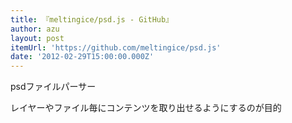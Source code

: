 ```yaml
---
title: 『meltingice/psd.js - GitHub』
author: azu
layout: post
itemUrl: 'https://github.com/meltingice/psd.js'
date: '2012-02-29T15:00:00.000Z'
---
```

psdファイルパーサー

レイヤーやファイル毎にコンテンツを取り出せるようにするのが目的
